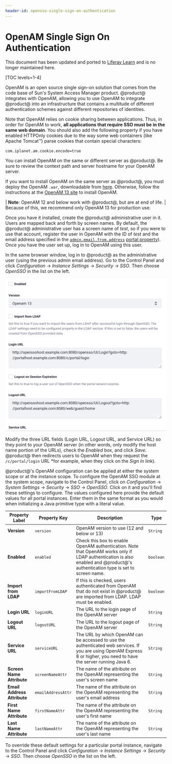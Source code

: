 ```yaml
---
header-id: opensso-single-sign-on-authentication
---
```


# OpenAM Single Sign On Authentication


<aside class="alert alert-info">
   <span class="wysiwyg-color-blue120">This document has been updated and ported to <a href="https://learn.liferay.com/dxp/latest/en/installation-and-upgrades/securing-liferay/configuring-sso/using-openam.html">Liferay Learn</a> and is no longer maintained here.</span>
</aside>

[TOC levels=1-4]

OpenAM is an open source single sign-on solution that comes from the code base
of Sun's System Access Manager product. @product@ integrates with OpenAM,
allowing you to use OpenAM to integrate @product@ into an infrastructure that
contains a multitude of different authentication schemes against different
repositories of identities.

Note that OpenAM relies on cookie sharing between applications. Thus, in order
for OpenAM to work, **all applications that require SSO must be in the same web
domain**. You should  also add the following property if you have enabled
HTTPOnly cookies due to the way some web containers (like Apache Tomcat™) parse
cookies that contain special characters: 

```properties
com.iplanet.am.cookie.encode=true
```

You can install OpenAM on the same or different server as @product@. Be sure to
review the context path and server hostname for your OpenAM server. 

If you want to install OpenAM on the same server as @product@, you must deploy
the OpenAM `.war`, downloadable from 
[here](https://backstage.forgerock.com/downloads/browse/am/archive/productId:openam).
Otherwise, follow the instructions at the 
[OpenAM 13 site](https://backstage.forgerock.com/docs/openam/13/install-guide/) to install
OpenAM. 

| **Note**: OpenAM 12 and below work with @product@, but are at end of life.
| Because of this, we recommend only OpenAM 13 for production use.

Once you have it installed, create the @product@
administrative user in it. Users are mapped back and forth by screen names. By
default, the @product@ administrative user has a screen name of *test*, so if
you were to use that account, register the user in OpenAM with the ID of *test*
and the email address specified in the [`admin.email.from.address`](@platform-ref@/7.2-latest/propertiesdoc/portal.properties.html#Admin%20Portlet) [portal property](/docs/7-2/deploy/-/knowledge_base/d/portal-properties)).
Once you have the user set up, log in to OpenAM using this user.

In the same browser window, log in to @product@ as the administrative user (using
the previous admin email address). Go to the Control Panel and click
*Configuration* &rarr; *Instance Settings* &rarr; *Security* &rarr;
*SSO*. Then choose *OpenSSO* in the list on the left.

![Figure 1: OpenSSO Configuration.](../../images/opensso-configuration.png)

Modify the three URL fields (Login URL, Logout URL, and
Service URL) so they point to your OpenAM server (in other words, only modify the host
name portion of the URLs), check the *Enabled* box, and click *Save*.
@product@ then redirects users to OpenAM when they request the `/c/portal/login`
URL *for example, when they click on the *Sign In* link).

@product@'s OpenAM configuration can be applied at either the system scope or at
the instance scope. To configure the OpenAM SSO module at the system scope,
navigate to the Control Panel, click on *Configuration* &rarr; *System Settings*
&rarr; *Security* &rarr; *SSO* &rarr; *OpenSSO*. Click on it and you'll find
these settings to configure. The values configured here provide the default
values for all portal instances. Enter them in the same format as you would when
initializing a Java primitive type with a literal value.

Property Label | Property Key | Description | Type
----- | ----- | ----- | -----
**Version** | `version` | OpenAM version to use (12 and below or 13) | `String`
**Enabled** | `enabled` | Check this box to enable OpenAM authentication. Note that OpenAM works only if LDAP authentication is also enabled and @product@'s authentication type is set to screen name. | `boolean`
**Import from LDAP** | `importFromLDAP` | If this is checked, users authenticated from OpenAM that do not exist in @product@ are imported from LDAP. LDAP must be enabled. | `boolean`
**Login URL** | `loginURL` | The URL to the login page of the OpenAM server | `String`
**Logout URL** | `logoutURL` | The URL to the logout page of the OpenAM server | `String`
**Service URL** | `serviceURL` | The URL by which OpenAM can be accessed to use the authenticated web services. If you are using OpenAM Express 8 or higher, you need to have the server running Java 6. | `String`
**Screen Name Attribute** | `screenNameAttr` | The name of the attribute on the OpenAM representing the user's screen name | `String`
**Email Address Attribute** | `emailAddressAttr` | The name of the attribute on the OpenAM representing the user's email address | `String`
**First Name Attribute** | `firstNameAttr` | The name of the attribute on the OpenAM representing the user's first name | `String`
**Last Name Attribute** | `lastNameAttr` | The name of the attribute on the OpenAM representing the user's last name | `String`

To override these default settings for a particular portal instance, navigate
to the Control Panel and click *Configuration* &rarr; *Instance Settings* &rarr;
*Security* &rarr; *SSO*. Then choose *OpenSSO* in the list on the left.
